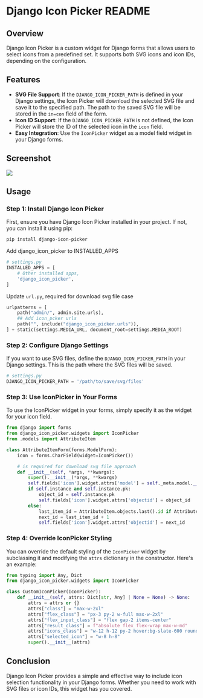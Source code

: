 # Django Icon Picker README

## Overview

Django Icon Picker is a custom widget for Django forms that allows users to select icons from a predefined set. It supports both SVG icons and icon IDs, depending on the configuration.

## Features

- **SVG File Support**: If the `DJANGO_ICON_PICKER_PATH` is defined in your Django settings, the Icon Picker will download the selected SVG file and save it to the specified path. The path to the saved SVG file will be stored in the `in=con` field of the form.
- **Icon ID Support**: If the `DJANGO_ICON_PICKER_PATH` is not defined, the Icon Picker will store the ID of the selected icon in the `icon` field.
- **Easy Integration**: Use the `IconPicker` widget as a model field widget in your Django forms.

## Screenshot

![](icon_picker.gif)

## Usage

### Step 1: Install Django Icon Picker

First, ensure you have Django Icon Picker installed in your project. If not, you can install it using pip:

```bash
pip install django-icon-picker
```

Add django_icon_picker to INSTALLED_APPS

```python
# settings.py
INSTALLED_APPS = [
    # Other installed apps,
    'django_icon_picker',
]
```

Update `url.py`, required for download svg file case

```python
urlpatterns = [
    path("admin/", admin.site.urls),
    ## Add icon_pcker urls
    path("", include("django_icon_picker.urls")),
] + static(settings.MEDIA_URL, document_root=settings.MEDIA_ROOT)
```

### Step 2: Configure Django Settings

If you want to use SVG files, define the `DJANGO_ICON_PICKER_PATH` in your Django settings. This is the path where the SVG files will be saved.

```python
# settings.py
DJANGO_ICON_PICKER_PATH = '/path/to/save/svg/files'
```

### Step 3: Use IconPicker in Your Forms

To use the IconPicker widget in your forms, simply specify it as the widget for your icon field.

```python
from django import forms
from django_icon_picker.widgets import IconPicker
from .models import AttributeItem

class AttributeItemForm(forms.ModelForm):
    icon = forms.CharField(widget=IconPicker())

    # is required for download svg file approach
    def __init__(self, *args, **kwargs):
        super().__init__(*args, **kwargs)
        self.fields['icon'].widget.attrs['model'] = self._meta.model.__name__
        if self.instance and self.instance.pk:
            object_id = self.instance.pk
            self.fields['icon'].widget.attrs['objectid'] = object_id
        else:
            last_item_id = AttributeItem.objects.last().id if AttributeItem.objects.exists() else 1
            next_id = last_item_id + 1
            self.fields['icon'].widget.attrs['objectid'] = next_id
```

### Step 4: Override IconPicker Styling

You can override the default styling of the `IconPicker` widget by subclassing it and modifying the `attrs` dictionary in the constructor. Here's an example:

```python
from typing import Any, Dict
from django_icon_picker.widgets import IconPicker

class CustomIconPicker(IconPicker):
    def __init__(self, attrs: Dict[str, Any] | None = None) -> None:
        attrs = attrs or {}
        attrs["class"] = "max-w-2xl"
        attrs["flex_class"] = "px-3 py-2 w-full max-w-2xl"
        attrs["flex_input_class"] = "flex gap-2 items-center"
        attrs["result_class"] = f"absolute flex flex-wrap max-w-md"
        attrs["icons_class"] = "w-12 h-12 py-2 hover:bg-slate-600 rounded-md"
        attrs["selected_icon"] = "w-8 h-8"
        super().__init__(attrs)
```

## Conclusion

Django Icon Picker provides a simple and effective way to include icon selection functionality in your Django forms. Whether you need to work with SVG files or icon IDs, this widget has you covered.
